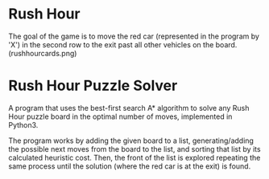 # Rush Hour
The goal of the game is to move the red car (represented in the program by 'X') in the second row to the exit past all other vehicles on the board.
(rushhourcards.png)

# Rush Hour Puzzle Solver
A program that uses the best-first search A* algorithm to solve any Rush Hour puzzle board in the optimal number of moves, implemented in Python3. 

The program works by adding the given board to a list, generating/adding the possible next moves from the board to the list, and sorting that list by its calculated heuristic cost. Then, the front of the list is explored repeating the same process until the solution (where the red car is at the exit) is found.

